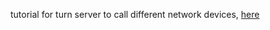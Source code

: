tutorial for turn server to call different network devices, [here](https://nextcloud-talk.readthedocs.io/en/latest/TURN/)